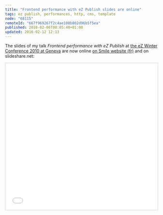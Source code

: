 ```yaml
---
title: "Frontend performance with eZ Publish slides are online"
tags: ez publish, performances, http, cms, template
node: "68115"
remoteId: "667f969267f2c4ae108b802d96b5f5ea"
published: 2010-02-06T00:05:40+01:00
updated: 2016-02-12 12:13
---
```


The slides of my talk *Frontend performance with eZ Publish* at [the eZ Winter
Conference 2010 at
Geneva](http://share.ez.no/blogs/ez/wrap-up-and-slides-of-the-2010-ez-winter-conference-in-geneva)
are now online [on Smile website
(fr)](http://www.smile.fr/actualites/nos-actualites/front-end-performances) and
on slideshare.net:

<iframe src="//www.slideshare.net/slideshow/embed_code/key/qj6xKHqjxD78DV" width="595" height="485" frameborder="0" marginwidth="0" marginheight="0" scrolling="no" style="border:1px solid #CCC; border-width:1px; margin-bottom:5px; max-width: 100%;" allowfullscreen>

This talk gives some details on the application of [some of the Yahoo! best
practices for speeding up your web
site](http://developer.yahoo.com/performance/rules.html) with [eZ
Publish](/tag/ez-publish) like limiting the number of HTTP requests with [the
ezjscore extension's template
operators](http://share.ez.no/articles/ez-publish/ezjscore-ez-publish-javascript-and-ajax-framework/),
[the optimization of the images uploaded in the CMS
(fr)](/post/optimisation-des-images-generees-par-ez-publish) or [the ability to
set far future expires headers for ressources in the storage
directory](https://www.mail-archive.com/sdk-public@lists.ez.no/msg00221.html) of
the CMS...
